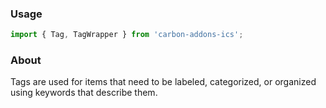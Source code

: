 ### Usage

```js
import { Tag, TagWrapper } from 'carbon-addons-ics';
```

### About

Tags are used for items that need to be labeled, categorized, or organized using keywords that describe them.
